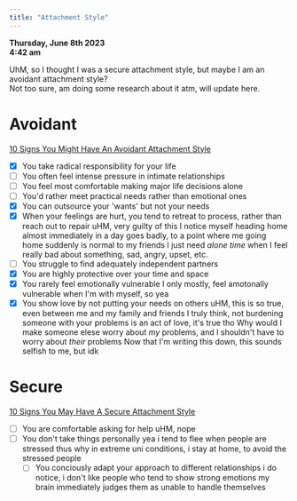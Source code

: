 ```yaml
---
title: "Attachment Style"
---
```

**Thursday, June 8th 2023**  
**4:42 am**  

UhM, so I thought I was a secure attachment style, but maybe I am an avoidant attachment style?  
Not too sure, am doing some research about it atm, will update here.

# Avoidant

[10 Signs You Might Have An Avoidant Attachment Style](https://youtu.be/9iH1aoxl-R0)
- [x] You take radical responsibility for your life
- [ ] You often feel intense pressure in intimate relationships
- [ ] You feel most comfortable making major life decisions alone
- [ ] You'd rather meet practical needs rather than emotional ones
- [x] You can outsource your 'wants' but not your needs
- [x] When your feelings are hurt, you tend to retreat to process, rather than reach out to repair
      uHM, very guilty of this
      I notice myself heading home almost immediately in a day goes badly, to a point where me going home suddenly is normal to my friends
      I just need *alone time* when I feel really bad about something, sad, angry, upset, etc.
- [ ] You struggle to find adequately independent partners
- [x] You are highly protective over your time and space
- [x] You rarely feel emotionally vulnerable
      I only mostly, feel amotonally vulnerable when I'm with myself, so yea 
- [x] You show love by not putting your needs on others
      uHM, this is so true, even between me and my family and friends
      I truly think, not burdening someone with your problems is an act of love, it's true tho
      Why would I make someone elese worry about *my* problems, and I shouldn't have to worry about *their* problems
      Now that I'm writing this down, this sounds selfish to me, but idk

# Secure

[10 Signs You May Have A Secure Attachment Style](https://youtu.be/u203fXLJ79w)

- [ ] You are comfortable asking for help
      uHM, nope
- [ ] You don't take things personally
      yea i tend to flee when people are stressed
      thus why in extreme uni conditions, i stay at home, to avoid the stressed people
  - [ ] You conciously adapt your approach to different relationships
       i do notice, i don't like people who tend to show strong emotions
       my brain immediately judges them as unable to handle themselves